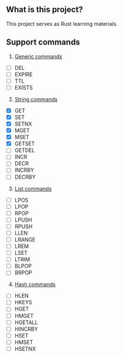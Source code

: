 ## What is this project?
This project serves as Rust learning materials.

## Support commands
1. [Generic commands](https://redis.io/commands/?group=generic)
- [ ] DEL
- [ ] EXPIRE
- [ ] TTL
- [ ] EXISTS

2. [String commands](https://redis.io/commands/?group=string)
- [x] GET
- [x] SET
- [x] SETNX
- [x] MGET
- [x] MSET
- [x] GETSET
- [ ] GETDEL
- [ ] INCR
- [ ] DECR
- [ ] INCRBY
- [ ] DECRBY

3. [List commands](https://redis.io/commands/?group=list)
- [ ] LPOS
- [ ] LPOP
- [ ] RPOP
- [ ] LPUSH
- [ ] RPUSH
- [ ] LLEN
- [ ] LRANGE
- [ ] LREM
- [ ] LSET
- [ ] LTRIM
- [ ] BLPOP
- [ ] BRPOP

4. [Hash commands](https://redis.io/commands/?group=hash)
- [ ] HLEN
- [ ] HKEYS
- [ ] HGET
- [ ] HMGET
- [ ] HGETALL
- [ ] HINCRBY
- [ ] HSET
- [ ] HMSET
- [ ] HSETNX
